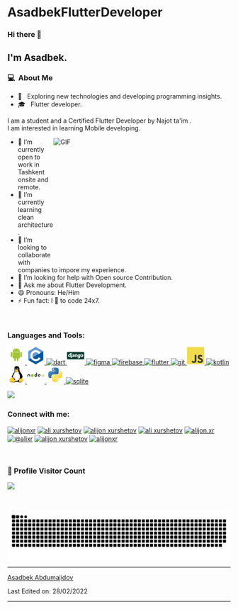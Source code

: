 # AsadbekFlutterDeveloper

### Hi there 👋

## I'm Asadbek.

### 💻 &nbsp;About Me 

- 🤔 &nbsp; Exploring new technologies and developing programming insights.
- 🎓 &nbsp; Flutter developer.

I am a student and a Certified Flutter Developer by Najot ta'im .<br/>
I am interested in learning Mobile developing.

<img align="right" alt="GIF" src="https://owaisnoor.info/blog/wp-content/uploads/2019/03/maxresdefault.jpg" width="400" height="280" />

- 🔭 I’m currently open to work in Tashkent onsite and remote.
- 🌱 I’m currently learning clean architecture.
- 👯 I’m looking to collaborate with companies to impore my experience.
- 🤔 I’m looking for help with Open source Contribution.
- 💬 Ask me about Flutter Development.
- 😄 Pronouns: He/Him
- ⚡ Fun fact: I 💖 to code 24x7.

<br/>


<h3 align="left">Languages and Tools:</h3>

<p  align="left">


<p align="left"> <a href="https://developer.android.com" target="_blank"> <img src="https://raw.githubusercontent.com/devicons/devicon/master/icons/android/android-original-wordmark.svg" alt="android" width="40" height="40"/> </a> <a href="https://www.cprogramming.com/" target="_blank"> <img src="https://raw.githubusercontent.com/devicons/devicon/master/icons/c/c-original.svg" alt="c" width="40" height="40"/> </a> <a href="https://dart.dev" target="_blank"> <img src="https://www.vectorlogo.zone/logos/dartlang/dartlang-icon.svg" alt="dart" width="40" height="40"/> </a> <a href="https://www.djangoproject.com/" target="_blank"> <img src="https://raw.githubusercontent.com/devicons/devicon/master/icons/django/django-original.svg" alt="django" width="40" height="40"/> </a> <a href="https://www.figma.com/" target="_blank"> <img src="https://www.vectorlogo.zone/logos/figma/figma-icon.svg" alt="figma" width="40" height="40"/> </a> <a href="https://firebase.google.com/" target="_blank"> <img src="https://www.vectorlogo.zone/logos/firebase/firebase-icon.svg" alt="firebase" width="40" height="40"/> </a> <a href="https://flutter.dev" target="_blank"> <img src="https://www.vectorlogo.zone/logos/flutterio/flutterio-icon.svg" alt="flutter" width="40" height="40"/> </a> <a href="https://git-scm.com/" target="_blank"> <img src="https://www.vectorlogo.zone/logos/git-scm/git-scm-icon.svg" alt="git" width="40" height="40"/> </a> <a href="https://developer.mozilla.org/en-US/docs/Web/JavaScript" target="_blank"> <img src="https://raw.githubusercontent.com/devicons/devicon/master/icons/javascript/javascript-original.svg" alt="javascript" width="40" height="40"/> </a> <a href="https://kotlinlang.org" target="_blank"> <img src="https://www.vectorlogo.zone/logos/kotlinlang/kotlinlang-icon.svg" alt="kotlin" width="40" height="40"/> </a> <a href="https://www.linux.org/" target="_blank"> <img src="https://raw.githubusercontent.com/devicons/devicon/master/icons/linux/linux-original.svg" alt="linux" width="40" height="40"/> </a> <a href="https://nodejs.org" target="_blank"> <img src="https://raw.githubusercontent.com/devicons/devicon/master/icons/nodejs/nodejs-original-wordmark.svg" alt="nodejs" width="40" height="40"/> </a> <a href="https://www.python.org" target="_blank"> <img src="https://raw.githubusercontent.com/devicons/devicon/master/icons/python/python-original.svg" alt="python" width="40" height="40"/> </a> <a href="https://www.sqlite.org/" target="_blank"> <img src="https://www.vectorlogo.zone/logos/sqlite/sqlite-icon.svg" alt="sqlite" width="40" height="40"/> </a></p>


<img src="https://user-images.githubusercontent.com/73097560/115834477-dbab4500-a447-11eb-908a-139a6edaec5c.gif">
</p>  
<h3 align="left">Connect with me:</h3>
<p align="left">
<a href="https://twitter.com/alijonxr" target="blank"><img align="center" src="https://raw.githubusercontent.com/rahuldkjain/github-profile-readme-generator/master/src/images/icons/Social/twitter.svg" alt="alijonxr" height="30" width="40" /></a>
<a href="https://linkedin.com/in/alixurshetov" target="blank"><img align="center" src="https://raw.githubusercontent.com/rahuldkjain/github-profile-readme-generator/master/src/images/icons/Social/linked-in-alt.svg" alt="ali xurshetov" height="30" width="40" /></a>
<a href="https://stackoverflow.com/users/16712877/alijon-xurshetov" target="blank"><img align="center" src="https://raw.githubusercontent.com/rahuldkjain/github-profile-readme-generator/master/src/images/icons/Social/stack-overflow.svg" alt="alijon xurshetov" height="30" width="40" /></a>
<a href="https://fb.com/ali.xurshetov" target="blank"><img align="center" src="https://raw.githubusercontent.com/rahuldkjain/github-profile-readme-generator/master/src/images/icons/Social/facebook.svg" alt="ali xurshetov" height="30" width="40" /></a>
<a href="https://instagram.com/alijon.xr" target="blank"><img align="center" src="https://raw.githubusercontent.com/rahuldkjain/github-profile-readme-generator/master/src/images/icons/Social/instagram.svg" alt="alijon.xr" height="30" width="40" /></a>
<a href="https://alixr.medium.com" target="blank"><img align="center" src="https://raw.githubusercontent.com/rahuldkjain/github-profile-readme-generator/master/src/images/icons/Social/medium.svg" alt="@alixr" height="30" width="40" /></a>
<a href="https://www.youtube.com/channel/UClPxuovwBtUJ_o8Ph5qTkgw" target="blank"><img align="center" src="https://raw.githubusercontent.com/rahuldkjain/github-profile-readme-generator/master/src/images/icons/Social/youtube.svg" alt="alijon xurshetov" height="30" width="40" /></a>
<a href="https://www.leetcode.com/alijonxr" target="blank"><img align="center" src="https://raw.githubusercontent.com/rahuldkjain/github-profile-readme-generator/master/src/images/icons/Social/leet-code.svg" alt="alijonxr" height="30" width="40" /></a>
</p>
<br>
  
<div align=left>
  <h3><b>📍 Profile Visitor Count</b></h3>
</div>
    
<!-- retro visitor counter -->  
<p align="left" >   
  <img src="https://profile-counter.glitch.me/BekFlutterDev/count.svg" />  
</p>
   
  
  
  
  <br>
  <p align="left">
  <img src="https://github.com/DHANOLA/DHANOLA/raw/output/github-contribution-grid-snake.svg" alt="snake"></center>
</p>




------

[Asadbek Abdumajidov](https://github.com/BekFlutterDev)

Last Edited on: 28/02/2022


------

